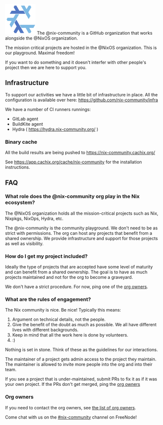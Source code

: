 <img src="nix-community-logo.svg" width="100" height="100" alt="Nix community">
The @nix-community is a GitHub organization that works alongside the @NixOS organization.

The mission critical projects are hosted in the @NixOS organization. This is our playground. Maximal freedom!

If you want to do something and it doesn't interfer with other people's
project then we are here to support you.

## Infrastructure

To support our activities we have a little bit of infrastructure in place. All the configuration is available over here: https://github.com/nix-community/infra

We have a number of CI runners runnings:
* GitLab agent
* BuildKite agent
* Hydra ( https://hydra.nix-community.org/ )

### Binary cache

All the build results are being pushed to https://nix-community.cachix.org/

See https://app.cachix.org/cache/nix-community for the installation instructions.

## FAQ

### What role does the @nix-community org play in the Nix ecosystem?

The @NixOS organization holds all the mission-critical projects such as Nix, Nixpkgs, NixOps, Hydra, etc.

The @nix-community is the community playground. We don't need to be as strict with permissions. The org can host any projects that benefit from a shared ownership. We provide infrastructure and support for those projects as well as visibility.

### How do I get my project included?

Ideally the type of projects that are accepted have some level of maturity and can benefit from a shared ownership. The goal is to have as much projects maintained and not for the org to become a graveyard.

We don't have a strict procedure. For now, ping one of the [org owners](#org-owners).

### What are the rules of engagement?

The Nix community is nice. Be nice! Typically this means:

1. Argument on technical details, not the people.
2. Give the benefit of the doubt as much as possible. We all have different lives with different backgrounds.
3. Keep in mind that all the work here is done by volunteers.
4. :)

Nothing is set in stone. Think of these as the guidelines for our interactions.

The maintainer of a project gets admin access to the project they maintain. The maintainer is allowed to invite more people into the org and into their team.

If you see a project that is under-maintained, submit PRs to fix it as if it was your own project. If the PRs don't get merged, ping the [org owners](#org-owners)

### Org owners

If you need to contact the org owners, see [the list of org owners](https://github.com/orgs/nix-community/people?utf8=%E2%9C%93&query=+role%3Aowner).

Come chat with us on the [#nix-community](irc://chat.freenode.net/nix-community) channel on FreeNode!

